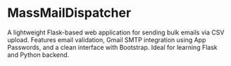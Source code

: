 # MassMailDispatcher
A lightweight Flask-based web application for sending bulk emails via CSV upload. Features email validation, Gmail SMTP integration using App Passwords, and a clean interface with Bootstrap. Ideal for learning Flask and Python backend.
